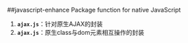 ##javascript-enhance
Package function for native JavaScript

1. **`ajax.js`**：针对原生AJAX的封装
1. **`ajax.js`**：原生class与dom元素相互操作的封装
